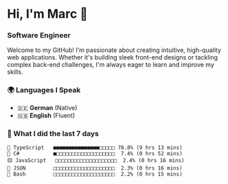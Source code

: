 # Hi, I'm Marc 👋 
### Software Engineer

Welcome to my GitHub! I'm passionate about creating intuitive, high-quality web applications. Whether it's building sleek front-end designs or tackling complex back-end challenges, I'm always eager to learn and improve my skills.  

### 🌍 Languages I Speak  
- 🇩🇪 **German** (Native)  
- 🇬🇧 **English** (Fluent)

### 🤯 What I did the last 7 days

```
🔷 TypeScript   ■■■■■■■■■■■■■■■□□□□□ 78.8% (9 hrs 13 mins)
🔷 C#           ■□□□□□□□□□□□□□□□□□□□  7.4% (0 hrs 52 mins)
🟨 JavaScript   □□□□□□□□□□□□□□□□□□□□  2.4% (0 hrs 16 mins)
📄 JSON         □□□□□□□□□□□□□□□□□□□□  2.3% (0 hrs 16 mins)
📄 Bash         □□□□□□□□□□□□□□□□□□□□  2.2% (0 hrs 15 mins)
```
